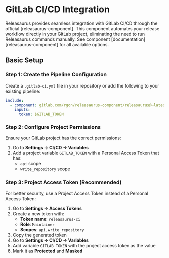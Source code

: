 # GitLab CI/CD Integration

Releasaurus provides seamless integration with GitLab CI/CD through the
official [releasaurus-component]. This component automates your release
workflow directly in your GitLab project, eliminating the need to run
Releasaurus commands manually. See component
[documentation][releasaurus-component] for all available options.

## Basic Setup

### Step 1: Create the Pipeline Configuration

Create a `.gitlab-ci.yml` file in your repository or add the following to
your existing pipeline:

```yaml
include:
  - component: gitlab.com/rgon/releasaurus-component/releasaurus@~latest
    inputs:
      token: $GITLAB_TOKEN
```

### Step 2: Configure Project Permissions

Ensure your GitLab project has the correct permissions:

1. Go to **Settings → CI/CD → Variables**
2. Add a project variable `GITLAB_TOKEN` with a Personal Access Token that
   has:
   - `api` scope
   - `write_repository` scope

### Step 3: Project Access Token (Recommended)

For better security, use a Project Access Token instead of a Personal Access
Token:

1. Go to **Settings → Access Tokens**
2. Create a new token with:
   - **Token name**: `releasaurus-ci`
   - **Role**: `Maintainer`
   - **Scopes**: `api`, `write_repository`
3. Copy the generated token
4. Go to **Settings → CI/CD → Variables**
5. Add variable `GITLAB_TOKEN` with the project access token as the
   value
6. Mark it as **Protected** and **Masked**
